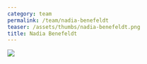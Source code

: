 ```yaml
---
category: team
permalink: /team/nadia-benefeldt
teaser: /assets/thumbs/nadia-benefeldt.png
title: Nadia Benefeldt
---
```


<img src="/assets/img/nadia-benefeldt.png" />

<!--
[Questionnare Answers](https://drive.google.com/open?id=14qEiYKNEp8kFjxUWqdo73cBKnKkt2DibeLrGgEvjiaM)
-->

